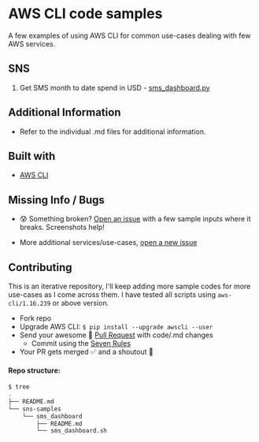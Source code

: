 # AWS CLI code samples

A few examples of using AWS CLI for common use-cases dealing with few AWS services.

## SNS

1. Get SMS month to date spend in USD - [sms_dashboard.py](sns-samples/sms_dashboard/)

## Additional Information

- Refer to the individual .md files for additional information.

## Built with
- [AWS CLI](https://aws.amazon.com/cli/)

## Missing Info / Bugs

- :cold_sweat: Something broken? [Open an issue](https://github.com/shreyasgaonkar/aws-cli-code-samples//issues) with a few sample inputs where it breaks. Screenshots help!

- More additional services/use-cases, [open a new issue](https://github.com/shreyasgaonkar/aws-cli-code-samples//issues)

## Contributing

This is an iterative repository, I'll keep adding more sample codes for more use-cases as I come across them. I have tested all scripts using ```aws-cli/1.16.239``` or above version.

- Fork repo
- Upgrade AWS CLI: ```$ pip install --upgrade awscli --user```
- Send your awesome :raised_hands: [Pull Request](https://github.com/shreyasgaonkar/aws-cli-code-samples//pulls) with code/.md changes
    - Commit using the [Seven Rules](https://chris.beams.io/posts/git-commit/#seven-rules)
- Your PR gets merged :white_check_mark: and a shoutout :loudspeaker:


#### Repo structure:

```bash
$ tree
.
├── README.md
└── sns-samples
    └── sms_dashboard
        ├── README.md
        └── sms_dashboard.sh
```
